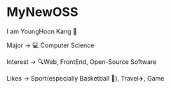 # MyNewOSS
I am YoungHoon Kang :wave:

Major -> :computer: Computer Science 

Interest -> :mag:Web, FrontEnd, Open-Source Software

Likes -> Sport(especially Basketball :basketball:), Travel:airplane:, Game